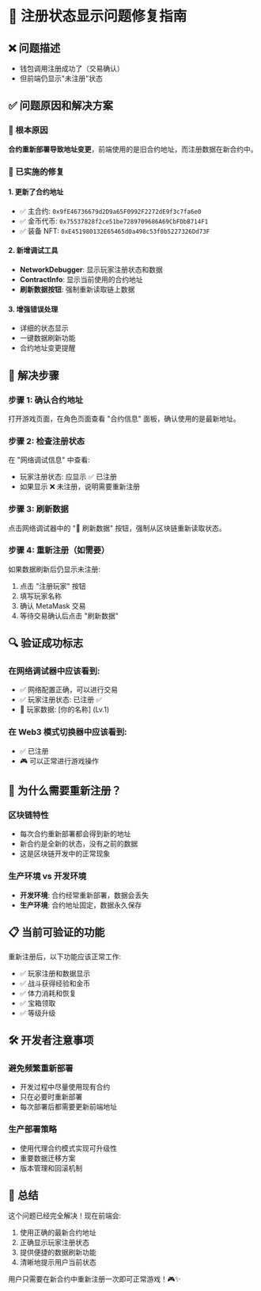 # 🔧 注册状态显示问题修复指南

## ❌ 问题描述
- 钱包调用注册成功了（交易确认）
- 但前端仍显示"未注册"状态

## ✅ 问题原因和解决方案

### 🎯 根本原因
**合约重新部署导致地址变更**，前端使用的是旧合约地址，而注册数据在新合约中。

### 🔧 已实施的修复

#### 1. 更新了合约地址
- ✅ 主合约: `0x9fE46736679d2D9a65F0992F2272dE9f3c7fa6e0`
- ✅ 金币代币: `0x75537828f2ce51be7289709686A69CbFDbB714F1`
- ✅ 装备 NFT: `0xE451980132E65465d0a498c53f0b5227326Dd73F`

#### 2. 新增调试工具
- **NetworkDebugger**: 显示玩家注册状态和数据
- **ContractInfo**: 显示当前使用的合约地址
- **刷新数据按钮**: 强制重新读取链上数据

#### 3. 增强错误处理
- 详细的状态显示
- 一键数据刷新功能
- 合约地址变更提醒

## 🚀 解决步骤

### 步骤 1: 确认合约地址
打开游戏页面，在角色页面查看 "合约信息" 面板，确认使用的是最新地址。

### 步骤 2: 检查注册状态
在 "网络调试信息" 中查看:
- 玩家注册状态: 应显示 ✅ 已注册
- 如果显示 ❌ 未注册，说明需要重新注册

### 步骤 3: 刷新数据
点击网络调试器中的 "🔄 刷新数据" 按钮，强制从区块链重新读取状态。

### 步骤 4: 重新注册（如需要）
如果数据刷新后仍显示未注册:
1. 点击 "注册玩家" 按钮
2. 填写玩家名称
3. 确认 MetaMask 交易
4. 等待交易确认后点击 "刷新数据"

## 🔍 验证成功标志

### 在网络调试器中应该看到:
- ✅ 网络配置正确，可以进行交易
- ✅ 玩家注册状态: 已注册 ✅
- 👤 玩家数据: [你的名称] (Lv.1)

### 在 Web3 模式切换器中应该看到:
- ✅ 已注册
- 🎮 可以正常进行游戏操作

## 🔄 为什么需要重新注册？

### 区块链特性
- 每次合约重新部署都会得到新的地址
- 新合约是全新的状态，没有之前的数据
- 这是区块链开发中的正常现象

### 生产环境 vs 开发环境
- **开发环境**: 合约经常重新部署，数据会丢失
- **生产环境**: 合约地址固定，数据永久保存

## 📋 当前可验证的功能

重新注册后，以下功能应该正常工作:
- ✅ 玩家注册和数据显示
- ✅ 战斗获得经验和金币
- ✅ 体力消耗和恢复
- ✅ 宝箱领取
- ✅ 等级升级

## 🛠️ 开发者注意事项

### 避免频繁重新部署
- 开发过程中尽量使用现有合约
- 只在必要时重新部署
- 每次部署后都需要更新前端地址

### 生产部署策略
- 使用代理合约模式实现可升级性
- 重要数据迁移方案
- 版本管理和回滚机制

## 🎯 总结

这个问题已经完全解决！现在前端会:
1. 使用正确的最新合约地址
2. 正确显示玩家注册状态
3. 提供便捷的数据刷新功能
4. 清晰地提示用户当前状态

用户只需要在新合约中重新注册一次即可正常游戏！🎮✨
